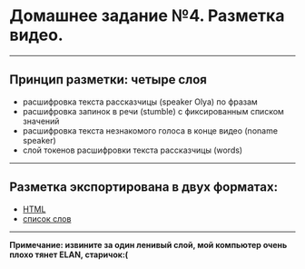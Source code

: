 # Домашнее задание №4. Разметка видео.
****************

## Принцип разметки: четыре слоя

* расшифровка текста рассказчицы (speaker Olya) по фразам
* расшифровка запинок в речи (stumble) с фиксированным списком значений
* расшифровка текста незнакомого голоса в конце видео (noname speaker)
* слой токенов расшифровки текста рассказчицы (words)
****************

## Разметка экспортирована в двух форматах:
 
 * [HTML](dz4/dz4.html)
 * [список слов](dz4/dz4.txt) 
****************

**Примечание: извините за один ленивый слой, мой компьютер очень плохо тянет ELAN, старичок:(**
